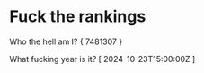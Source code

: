 # Fuck the rankings

Who the hell am I?
{ 7481307 }

What fucking year is it?
[ 2024-10-23T15:00:00Z ]

